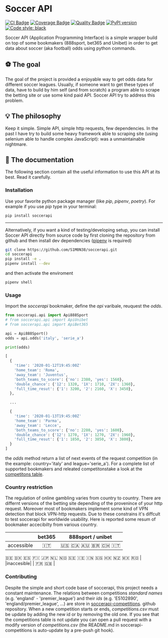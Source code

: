 # Soccer API

[![CI Badge](https://github.com/S1M0N38/soccerapi/workflows/CI/badge.svg)](https://github.com/S1M0N38/soccer-api/actions)
[![Coverage Badge](https://api.codacy.com/project/badge/Coverage/5bad465c97414d86ba0931c40f0a2c95)](https://www.codacy.com/manual/S1M0N38/soccer-api?utm_source=github.com&amp;utm_medium=referral&amp;utm_content=S1M0N38/soccer-api&amp;utm_campaign=Badge_Coverage)
[![Quality Badge](https://api.codacy.com/project/badge/Grade/5bad465c97414d86ba0931c40f0a2c95)](https://www.codacy.com/manual/S1M0N38/soccer-api?utm_source=github.com&amp;utm_medium=referral&amp;utm_content=S1M0N38/soccer-api&amp;utm_campaign=Badge_Grade)
[![PyPI version](https://badge.fury.io/py/soccerapi.svg)](https://badge.fury.io/py/soccerapi)
[![Code style: black](https://img.shields.io/badge/code%20style-black-000000.svg)](https://github.com/psf/black)

Soccer API (Application Programming Interface) is a simple wrapper build on top
of some bookmakers (888sport, bet365 and Unibet) in order to get data about
soccer (aka football) odds using python commands.

## ⚽️ The goal

The goal of the project is provided a enjoyable way to get odds data for
different soccer leagues. Usually, if someone want to get these types of data,
have to build by him self (and from scratch) a program able to scrape the
betting site or use some kind paid API. Soccer API try to address this problem.

## 💡 The philosophy

Keep it simple. Simple API, simple http requests, few dependencies. In the past
I have try to build some heavy framework able to scraping site (using selenium
able to handle complex JavaScript): was a unmaintainable nightmare.

## 📘 The documentation

The following section contain all the useful information to use this API at
its best. Read it carefully.

### Installation

Use your favorite python package manager (like *pip*, *pipenv*, *poetry*). For
example if you use *pip* type in your terminal:

```bash
pip install soccerapi
```

------------------------------------------------------------------------------

Alternatively, if you want a kind of testing/developing setup, you can install
Soccer API directly from source code by first cloning the repository from github
and then install dev dependencies ([pipenv](https://pipenv.pypa.io/en/latest/)
is required)

```bash
git clone https://github.com/S1M0N38/soccerapi.git
cd soccerapi
pip install -e .
pipenv install --dev
```

and then activate the enviroment

```bash
pipenv shell
```

### Usage

Import the *soccerapi* bookmaker, define the *api* varibale, reuquest the *odds*.

```python
from soccerapi.api import Api888Sport
# from soccerapi.api import ApiUnibet
# from soccerapi.api import ApiBet365

api = Api888Sport()
odds = api.odds('italy', 'serie_a')

print(odds)
```

```python
[
  {
    'time': '2020-01-12T19:45:00Z'
    'home_team': 'Roma',
    'away_team': 'Juventus',
    'both_teams_to_score': {'no': 2380, 'yes': 1560},
    'double_chance': {'12': 1320, '1X': 1710, '2X': 1360},
    'full_time_resut': {'1': 3200, '2': 2160, 'X': 3450},
  },

  ...

  {
    'time': '2020-01-13T19:45:00Z'
    'home_team': 'Parma',
    'away_team': 'Lecce',
    'both_teams_to_score': {'no': 2280, 'yes': 1600},
    'double_chance': {'12': 1270, '1X': 1270, '2X': 1960},
    'full_time_resut': {'1': 1850, '2': 3850, 'X': 3800},
  }
]
```

the *odds* method return a list of next events of the request competition
(in the example: country='italy' and league='serie_a'). For a complete list
of supported bookmakers and releated competitonstake a look at the
[competitons table](https://github.com/S1M0N38/soccerapi-competitions#competitions).

### Country restriction

The regulation of online gambling varies from country to country. There are
differnt versions of the betting site depending of the provenince of your
http request. Moreover most of bookmakers implement some kind of VPN detection
that block VPN-http requests. Due to these constrains it's diffcult to test
soccerapi for worldwide usability. Here is reported some resum of bookmaker
accecibilty from various country.

|           | bet365 | 888sport / unibet |
|-----------| :----: | :---------------: |
|accessible | :it:   | :us: :canada: :australia: :brazil: :switzerland: :it:
:de: :denmark: :es: :finland: :jp: :netherlands: :norway: :sweden: :ireland:
:india: :singapore: :hong_kong: :new_zealand: :mexico: :romania: |
|inaccesible|        | :fr: :uk: |

### Contributing

Despite the simple and short code base of soccerapi, this project needs a
constant maintenance. The relations between competitions _standard names_ (e.g.
'england' - 'premier_league') and their _ids_ (e.g. 'E5102890',
'england/premier_league', ...) are store in
[soccerapi-competitions](https://github.com/S1M0N38/soccerapi-competitions).
github repository. When a new competition starts or ends, _competitions.csv_
must be update by adding the new id or by removing the old one. If you see that
the competitions table is not update you can open a pull request with a modify
version of _competitions.csv_ (the README.md in soccerapi-competitions is
auto-update by a pre-push git hook).
